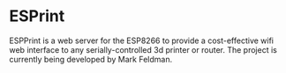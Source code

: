 # ESPrint
ESPPrint is a web server for the ESP8266 to provide a cost-effective wifi web interface to any serially-controlled 3d printer or router. The project is currently being developed by Mark Feldman.
